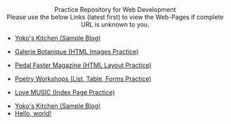<div align="center">Practice Repository for Web Development</div>

<div align="center">Please use the below Links (latest first) to view the Web-Pages if complete URL is unknown to you.</div>

- [Yoko's Kitchen (Sample Blog)](https://adityasingh2509.github.io/web-dev-practice/front-end/sample-blog.html)

- [Galerie Botanique (HTML Images Practice)](https://adityasingh2509.github.io/web-dev-practice/front-end/images.html)

- [Pedal Faster Magazine (HTML Layout Practice)](https://adityasingh2509.github.io/web-dev-practice/front-end/layout.html)

- [Poetry Workshops (List, Table, Forms Practice)](https://adityasingh2509.github.io/web-dev-practice/front-end/list-table-forms.html)

- [Love MUSIC (Index Page Practice)](https://adityasingh2509.github.io/web-dev-practice/front-end/index-snippet.html)


<ul>
  <li><a href="https://adityasingh2509.github.io/web-dev-practice/front-end/sample-blog.html" target="_blank">Yoko's Kitchen (Sample Blog)</li>
  <li><a href="http://example.com/" target="_blank">Hello, world!</a></li>
</ul>












